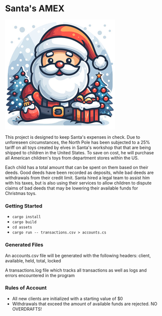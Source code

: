# Santa's AMEX
![Santa](./assets/santa.jpg)

This project is designed to keep Santa's expenses in check. Due to unforeseen circumstances,
the North Pole has been subjected to a 25% tariff on all toys created by elves in Santa's workshop that
that are being shipped to children in the United States. To save on cost, he will purchase all American 
children's toys from department stores within the US. 

Each child has a total amount that can be spent on them based on their deeds. Good deeds have 
been recorded as deposits, while bad deeds are withdrawals from their credit limit. Santa hired
a legal team to assist him with his taxes, but is also using their services to allow children
to dispute claims of bad deeds that may be lowering their available funds for Christmas toys.

### Getting Started
- `cargo install`
- `cargo build`
- `cd assets`
- `cargo run -- transactions.csv > accounts.cs`


### Generated Files
An accounts.csv file will be generated with the following headers:
client, available, held, total, locked

A transactions.log file which tracks all transactions as well as 
logs and errors encountered in the program


### Rules of Account
* All new clients are initialized with a starting value of $0
* Withdrawals that exceed the amount of available funds are rejected. NO OVERDRAFTS!

